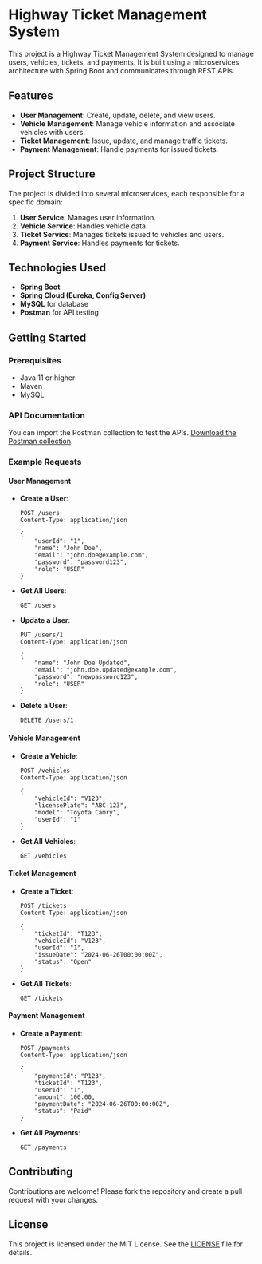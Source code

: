 # Highway Ticket Management System

This project is a Highway Ticket Management System designed to manage users, vehicles, tickets, and payments. It is built using a microservices architecture with Spring Boot and communicates through REST APIs.

## Features

- **User Management**: Create, update, delete, and view users.
- **Vehicle Management**: Manage vehicle information and associate vehicles with users.
- **Ticket Management**: Issue, update, and manage traffic tickets.
- **Payment Management**: Handle payments for issued tickets.

## Project Structure

The project is divided into several microservices, each responsible for a specific domain:

1. **User Service**: Manages user information.
2. **Vehicle Service**: Handles vehicle data.
3. **Ticket Service**: Manages tickets issued to vehicles and users.
4. **Payment Service**: Handles payments for tickets.

## Technologies Used

- **Spring Boot**
- **Spring Cloud (Eureka, Config Server)**
- **MySQL** for database
- **Postman** for API testing

## Getting Started

### Prerequisites

- Java 11 or higher
- Maven
- MySQL

### API Documentation

You can import the Postman collection to test the APIs. [Download the Postman collection](https://www.postman.com/satellite-geologist-59329391/workspace/work-space/collection/32546540-b30e9008-cb34-4216-8987-2530a30a32d2?action=share&creator=32546540).

### Example Requests

#### User Management

- **Create a User**:

    ```http
    POST /users
    Content-Type: application/json

    {
        "userId": "1",
        "name": "John Doe",
        "email": "john.doe@example.com",
        "password": "password123",
        "role": "USER"
    }
    ```

- **Get All Users**:

    ```http
    GET /users
    ```

- **Update a User**:

    ```http
    PUT /users/1
    Content-Type: application/json

    {
        "name": "John Doe Updated",
        "email": "john.doe.updated@example.com",
        "password": "newpassword123",
        "role": "USER"
    }
    ```

- **Delete a User**:

    ```http
    DELETE /users/1
    ```

#### Vehicle Management

- **Create a Vehicle**:

    ```http
    POST /vehicles
    Content-Type: application/json

    {
        "vehicleId": "V123",
        "licensePlate": "ABC-123",
        "model": "Toyota Camry",
        "userId": "1"
    }
    ```

- **Get All Vehicles**:

    ```http
    GET /vehicles
    ```

#### Ticket Management

- **Create a Ticket**:

    ```http
    POST /tickets
    Content-Type: application/json

    {
        "ticketId": "T123",
        "vehicleId": "V123",
        "userId": "1",
        "issueDate": "2024-06-26T00:00:00Z",
        "status": "Open"
    }
    ```

- **Get All Tickets**:

    ```http
    GET /tickets
    ```

#### Payment Management

- **Create a Payment**:

    ```http
    POST /payments
    Content-Type: application/json

    {
        "paymentId": "P123",
        "ticketId": "T123",
        "userId": "1",
        "amount": 100.00,
        "paymentDate": "2024-06-26T00:00:00Z",
        "status": "Paid"
    }
    ```

- **Get All Payments**:

    ```http
    GET /payments
    ```

## Contributing

Contributions are welcome! Please fork the repository and create a pull request with your changes.

## License

This project is licensed under the MIT License. See the [LICENSE](LICENSE) file for details.
